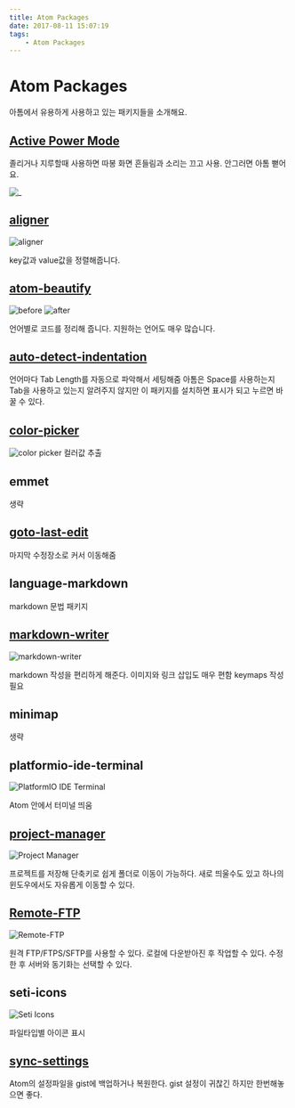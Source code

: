 ```yaml
---
title: Atom Packages
date: 2017-08-11 15:07:19
tags:
    - Atom Packages
---
```

# Atom Packages

아톰에서 유용하게 사용하고 있는 패키지들을 소개해요.

## [Active Power Mode](https://atom.io/packages/activate-power-mode)
졸리거나 지루할때 사용하면 따봉
화면 흔들림과 소리는 끄고 사용. 안그러면 아톰 뻗어요.

![_](https://i.github-camo.com/b1d03b9b7a9d7dc9a32d1eab307b5378f8c59a7b/68747470733a2f2f636c6f75642e67697468756275736572636f6e74656e742e636f6d2f6173736574732f3638383431352f31313631353536352f31306631363435362d396336352d313165352d386166342d3236356630316663383361302e676966)


## [aligner](https://atom.io/packages/aligner)
![aligner](https://i.github-camo.com/00db833ad432a419abb9fd49bcd6297ab823d9a2/68747470733a2f2f7261772e6769746875622e636f6d2f61647269616e6c656534342f61746f6d2d616c69676e65722f6d61737465722f64656d6f2e676966)

key값과 value값을 정렬해줍니다.

## [atom-beautify](https://atom.io/packages/atom-beautify)
![before](https://i.github-camo.com/5229b375979441bdcee790e2f0802b3899678baa/68747470733a2f2f636c6f75642e67697468756275736572636f6e74656e742e636f6d2f6173736574732f313838353333332f31363534323732372f64623532616463362d343038612d313165362d383234652d3034616564303662643266372e706e67)
![after](https://i.github-camo.com/8f053415f4dfba4849d9bbe8327425d54511d94b/68747470733a2f2f636c6f75642e67697468756275736572636f6e74656e742e636f6d2f6173736574732f313838353333332f31363534323732382f64636163333730302d343038612d313165362d386533352d3963386663343433326564632e706e67)

언어별로 코드를 정리해 줍니다.
지원하는 언어도 매우 많습니다.

## [auto-detect-indentation](https://atom.io/packages/auto-detect-indentation)

언어마다 Tab Length를 자동으로 파악해서 세팅해줌
아톰은 Space를 사용하는지 Tab을 사용하고 있는지 알려주지 않지만 이 패키지를 설치하면 표시가 되고 누르면 바꿀 수 있다.

## [color-picker](https://atom.io/packages/color-picker)
![color picker](https://i.github-camo.com/467c72e686f00893c3d36bf46499e76c10f31787/68747470733a2f2f6769746875622e636f6d2f74686f6d61736c696e647374726f6d2f636f6c6f722d7069636b65722f7261772f6d61737465722f707265766965772e676966)
컬러값 추출

## emmet
생략

## [goto-last-edit](https://atom.io/packages/goto-last-edit)
마지막 수정장소로 커서 이동해줌

## language-markdown
markdown 문법 패키지

## [markdown-writer](https://atom.io/packages/markdown-writer)
![markdown-writer](https://i.github-camo.com/216ebba971ab38d17d6eabdaf236d042a55b35b8/687474703a2f2f692e696d6775722e636f6d2f7339656b4d6e732e676966)

markdown 작성을 편리하게 해준다. 이미지와 링크 삽입도 매우 편함
keymaps 작성 필요

## minimap
생략

## platformio-ide-terminal
![PlatformIO IDE Terminal](https://i.github-camo.com/377b661d04efa239cc1bb91cebd87a0a81f6f6ce/68747470733a2f2f6769746875622e636f6d2f6a6572656d7972616d696e2f7465726d696e616c2d706c75732f7261772f6d61737465722f7265736f75726365732f64656d6f2e676966)

Atom 안에서 터미널 띄움

## [project-manager](https://atom.io/packages/project-manager)
![Project Manager](https://i.github-camo.com/9f58c50dd32d6173bb555f1a0ca08c713d8a2f2a/68747470733a2f2f7261772e6769746875622e636f6d2f64616e69656c62726f64696e2f61746f6d2d70726f6a6563742d6d616e616765722f6d61737465722f70726f6a6563742d6d616e616765722e676966)

프로젝트를 저장해 단축키로 쉽게 폴더로 이동이 가능하다. 새로 띄울수도 있고 하나의 윈도우에서도 자유롭게 이동할 수 있다.

## [Remote-FTP](https://atom.io/packages/Remote-FTP)
![Remote-FTP](https://i.github-camo.com/919eb5e4f6505917c0ad7263aa2626f5eac25dad/68747470733a2f2f7261772e67697468756275736572636f6e74656e742e636f6d2f6963657465652f72656d6f74652d6674702f6d61737465722f73637265656e73686f742e706e67)

원격 FTP/FTPS/SFTP를 사용할 수 있다.
로컬에 다운받아진 후 작업할 수 있다. 수정한 후 서버와 동기화는 선택할 수 있다.

## seti-icons
![Seti Icons](https://i.github-camo.com/bcbbef1f2dbc1260b544156c3d02a13db4c46b6c/68747470733a2f2f6769746875622e636f6d2f6a65737365776565642f736574692d75692f7261772f6d61737465722f73637265656e73686f742d69636f6e732e706e67)

파일타입별 아이콘 표시

## [sync-settings](https://atom.io/packages/sync-settings)
Atom의 설정파일을 gist에 백업하거나 복원한다.
gist 설정이 귀찮긴 하지만 한번해놓으면 좋다.
